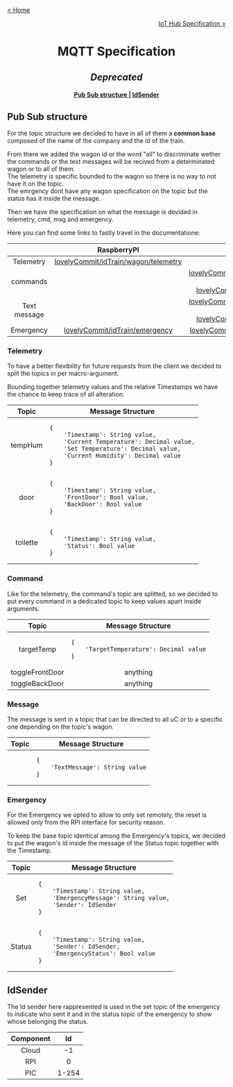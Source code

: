 [< Home](../README.md)

[<p align="right">IoT Hub Specification ></p>](../IoT_Hub/README.md)

**<h1 align="center">MQTT Specification</h1>**
***<h2 align="center">Deprecated</h2>***

<div align="center">  
<h4>
    <a href="#pub-sub-structure"> Pub Sub structure </a>
  | <a href="#idsender"> IdSender </a>
</h4>
</div>

## **Pub Sub structure**

For the topic structure we decided to have in all of them a **common base** composed of the name of the company and the id of the train.

From there we added the wagon id or the word "all" to discriminate wether the commands or the text messages will be recived from a determinated wagon or to all of them.   
The telemetry is specific bounded to the wagon so there is no way to not have it on the topic.   
The emrgency dont have any wagon specification on the topic but the status has it inside the message.

Then we have the specification on what the message is devided in telemetry, cmd, msg and emergency.

Here you can find some links to fastly travel in the documentatione:

<div  align="center">
<table>
<thead>

<tr>
<th align="center"></th>
<th align="center">RaspberryPI</th>
<th align="center">Cloud</th>
</tr>

</thead>
<tbody>

<tr>
<td align="center">Telemetry</td>
<td align="center"><a href="#telemetry">lovelyCommit/idTrain/wagon/telemetry</a></td>
<td align="center"></td>
</tr>

<tr>
<td align="center">commands</td>
<td align="center"></td>
<td align="center"><a href="#command">lovelyCommit/idTrain/wagon/cmd</br>or</br>lovelyCommit/idTrain/all/cmd</a></td>
</tr>

<tr>
<td align="center">Text message</td>
<td align="center"></td>
<td align="center"><a href="#message">lovelyCommit/idTrain/wagon/msg</br>or</br>lovelyCommit/idTrain/all/msg</a></td>
</tr>

<tr>
<td align="center">Emergency</td>
<td align="center"><a href="#emergency">lovelyCommit/idTrain/emergency</a></td>
<td align="center"><a href="#emergency">lovelyCommit/idTrain/emergency</a></td>
</tr>

</tbody>
</table>
</div>

### **Telemetry**

To have a better flexibility for future requests from the client we decided to split the topics in per macro-argument.

Bounding together telemetry values and the relative Timestamps we have the chance to keep trace of all alteration.

<div  align="center">
<table>
<thead>

<tr>
<th align="center">Topic</th>
<th align="center">Message Structure</th>
</tr>

</thead>
<tbody>

<tr>
<td align="center">tempHum</td>
<td>

    {
        'Timestamp': String value,
        'Current Temperature': Decimal value,
        'Set Temperature': Decimal value,
        'Current Humidity': Decimal value
    }

</td>
</tr>

<tr>
<td align="center">door</td>
<td>

    {
        'Timestamp': String value,
        'FrontDoor': Bool value,
        'BackDoor': Bool value
    }

</td>
</tr>

<tr>
<td align="center">toilette</td>
<td>

    {
        'Timestamp': String value,
        'Status': Bool value
    }

</td>
</tr>

</tbody>
</table>
</div>

### **Command**

Like for the telemetry, the command's topic are splitted, so we decided to put every command in a dedicated topic to keep values apart inside arguments.

<div  align="center">
<table>
<thead>

<tr>
<th align="center">Topic</th>
<th align="center">Message Structure</th>
</tr>

</thead>
<tbody>

<tr>
<td align="center">targetTemp</td>
<td>

    {
        'TargetTemperature': Decimal value
    }

</td>
</tr>

<tr>
<td align="center">toggleFrontDoor</td>
<td align="center">
anything
</td>
</tr>

<tr>
<td align="center">toggleBackDoor</td>
<td align="center">
anything
</td>
</tr>

</tbody>
</table>
</div>

### **Message**

The message is sent in a topic that can be directed to all uC or to a specific one depending on the topic's wagon.

<div  align="center">
<table>
<thead>

<tr>
<th align="center">Topic</th>
<th align="center">Message Structure</th>
</tr>

</thead>
<tbody>

<tr>
<td align="center"></td>
<td>

    {
        'TextMessage': String value
    }

</td>
</tr>

</tbody>
</table>
</div>

### **Emergency**

For the Emergency we opted to allow to only set remotely, the reset is allowed only from the RPI interface for security reason.

To keep the base topic identical among the Emergency's topics, we decided to put the wagon's id inside the message of the Status topic together with the Timestamp.

<div  align="center">
<table>
<thead>

<tr>
<th align="center">Topic</th>
<th align="center">Message Structure</th>
</tr>

</thead>
<tbody>

<tr>
<td align="center">Set</td>
<td>

    {
        'Timestamp': String value,
        'EmergencyMessage': String value,
        'Sender': IdSender
    }

</td>
</tr>

<tr>
<td align="center">Status</td>
<td>

    {
        'Timestamp': String value,
        'Sender': IdSender,
        'EmergencyStatus': Bool value
    }

</td>
</tr>

</tbody>
</table>
</div>

## **IdSender**

The Id sender here rappresented is used in the set topic of the emergency to indicate who sent it and in the status topic of the emergency to show whose belonging the status.

<div  align="center">
<table>
<thead>

<tr>
<th align="center">Component</th>
<th align="center">Id</th>
</tr>

</thead>
<tbody>

<tr>
<td align="center">Cloud</td>
<td  align="center">-1</td>
</tr>

<tr>
<td align="center">RPI</td>
<td align="center">0</td>
</tr>

<tr>
<td align="center">PIC</td>
<td align="center">1-254</td>
</tr>

</tbody>
</table>
</div>
